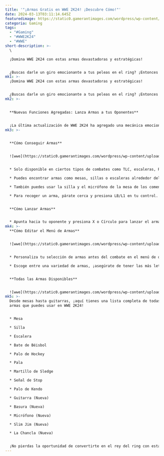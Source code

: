 ```yaml
---
title: '"¡Armas Gratis en WWE 2K24! ¡Descubre Cómo!"'
date: 2024-03-13T03:11:14.645Z
featuredimage: https://static0.gamerantimages.com/wordpress/wp-content/uploads/2024/03/wwe-2k24-how-to-get-weapons.jpg?q=50&fit=contain&w=1140&h=&dpr=1.5
categoria: Gaming
tags:
  - "#Gaming"
  - "#WWE2K24"
  - "#WWE"
short-description: >-
  \

  ¡Domina WWE 2K24 con estas armas devastadoras y estratégicas!


  ¿Buscas darle un giro emocionante a tus peleas en el ring? ¡Entonces necesitas dominar el arte de usar armas en WWE 2K24! No solo te ayudarán a vencer a oponentes con calificaciones superiores, sino que tam
mk1: >-
  ¡Domina WWE 2K24 con estas armas devastadoras y estratégicas!


  ¿Buscas darle un giro emocionante a tus peleas en el ring? ¡Entonces necesitas dominar el arte de usar armas en WWE 2K24! No solo te ayudarán a vencer a oponentes con calificaciones superiores, sino que también elevarán la emoción de tu experiencia de juego. ¡Aprende cómo conseguir y usar estas armas para dominar el cuadrilátero!
mk2: >-
  

  **Nuevas Funciones Agregadas: Lanza Armas a tus Oponentes**


  ¡La última actualización de WWE 2K24 ha agregado una mecánica emocionante que permite a los jugadores lanzar armas a sus oponentes! Mantente actualizado y aprende cómo realizar esta nueva función para sorprender a tus rivales en el ring.
mk3: >-
  

  **Cómo Conseguir Armas**


  ![wwe](https://static0.gamerantimages.com/wordpress/wp-content/uploads/2024/03/weapon-wheel-wwe-2k24.jpg?q=50&fit=crop&w=1500&dpr=1.5 "wwe")


  * Solo disponible en ciertos tipos de combates como TLC, escaleras, Reglas Extremas y otros modos especiales.

  * Puedes encontrar armas como mesas, sillas o escaleras alrededor del ring.

  * También puedes usar la silla y el micrófono de la mesa de los comentaristas, ¡o incluso las escaleras del esquinero!

  * Para recoger un arma, párate cerca y presiona LB/L1 en tu control.


  **Cómo Lanzar Armas**


  * Apunta hacia tu oponente y presiona X o Círculo para lanzar el arma.
mk4: >-
  **Cómo Editar el Menú de Armas**


  ![wwe](https://static0.gamerantimages.com/wordpress/wp-content/uploads/2022/04/WWE-2K22-weapons-select-menu-3.jpg?q=50&fit=crop&w=1500&dpr=1.5 "wwe")


  * Personaliza tu selección de armas antes del combate en el menú de opciones.

  * Escoge entre una variedad de armas, ¡asegúrate de tener las más letales a tu disposición!


  **Todas las Armas Disponibles**


  ![wwe](https://static0.gamerantimages.com/wordpress/wp-content/uploads/2024/03/how-to-throw-weapon-wwe-2k24-1.jpg?q=50&fit=crop&w=1500&dpr=1.5 "wwe")
mk5: >-
  Desde mesas hasta guitarras, ¡aquí tienes una lista completa de todas las
  armas que puedes usar en WWE 2K24!


  * Mesa

  * Silla

  * Escalera

  * Bate de Béisbol

  * Palo de Hockey

  * Pala

  * Martillo de Sledge

  * Señal de Stop

  * Palo de Kendo

  * Guitarra (Nueva)

  * Basura (Nueva)

  * Micrófono (Nueva)

  * Slim Jim (Nueva)

  * La Chancla (Nueva)


  ¡No pierdas la oportunidad de convertirte en el rey del ring con estas armas letales! ¡Prepárate para una acción trepidante y domina WWE 2K24 como nunca antes!
---
```

